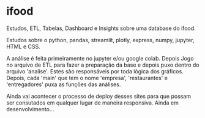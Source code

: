 # ifood
Estudos, ETL, Tabelas, Dashboard e Insights sobre uma database do ifood.

Estudos sobre o python, pandas, streamlit, plotly, express, numpy, jupyter, HTML e CSS.

A análise é feita primeiramente no jupyter e/ou google colab. Depois Jogo no arquivo de ETL para fazer a preparação da base e depois puxo dentro do arquivo 'analise'.
Estes são responsáveis por toda lógica dos gráficos. 
Depois, cada 'main' que tem o nome 'empresa', 'restaurantes' e 'entregadores' puxa as funções das análises.

Ainda vai acontecer o processo de deploy desses sites para que possam ser consutados em qualquer lugar de maneira responsiva.
Ainda em desenvolvimento...
